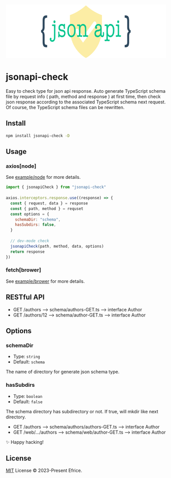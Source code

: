 <p align="center">
  <img src="./public/jsonapi-check.png" height="168">
</p>

# jsonapi-check

Easy to check type for json api response. Auto generate TypeScript schema file by request info ( path, method and response ) at first time, then check json response according to the associated TypeScript schema next request. Of course, the TypeScript schema files can be rewritten.

## Install

```bash
npm install jsonapi-check -D
```

## Usage

### axios[node]

See [example/node](https://github.com/Efrice/jsonapi-check/blob/main/example/node/README.md) for more details.

```js
import { jsonapiCheck } from "jsonapi-check"

axios.interceptors.response.use((response) => {
  const { request, data } = response
  const { path, method } = requset
  const options = {
    schemaDir: "schema",
    hasSubdirs: false,
  }

  // dev-mode check
  jsonapiCheck(path, method, data, options)
  return response
})
```

### fetch[brower]

See [example/brower](https://github.com/Efrice/jsonapi-check/blob/main/example/brower/README.md) for more details.

## RESTful API

- GET /authors --> schema/authors-GET.ts --> interface Author
- GET /authors/12 --> schema/author-GET.ts --> interface Author

## Options

### schemaDir

- Type: `string`
- Default: `schema`

The name of directory for generate json schema type.

### hasSubdirs

- Type: `boolean`
- Default: `false`

The schema directory has subdirectory or not. If true, will mkdir like next directory.

- GET /authors --> schema/authors/authors-GET.ts --> interface Author
- GET /web/…/authors --> schema/web/author-GET.ts --> interface Author

✨ Happy hacking!

## License

[MIT](./LICENSE) License © 2023-Present Efrice.
